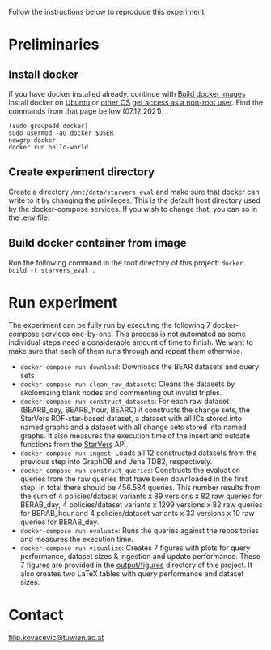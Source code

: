 Follow the instructions below to reproduce this experiment.
# Preliminaries
## Install docker 
If you have docker installed already, continue with [Build docker images](https://github.com/GreenfishK/BEAR/blob/master/README.md#build-docker-images)
install docker on [Ubuntu](https://docs.docker.com/engine/install/ubuntu/#install-using-the-repository) or [other OS](https://docs.docker.com/get-docker/)
[get access as a non-root user](https://docs.docker.com/engine/install/linux-postinstall/#manage-docker-as-a-non-root-user). Find the commands from that page bellow (07.12.2021).
```
(sudo groupadd docker)
sudo usermod -aG docker $USER 
newgrp docker
docker run hello-world
```

## Create experiment directory
Create a directory `/mnt/data/starvers_eval` and make sure that docker can write to it by changing the privileges. This is the default host directory used by the docker-compose services. If you wish to change that, you can so in the .env file.

## Build docker container from image
Run the following command in the root directory of this project: `docker build -t starvers_eval .`

# Run experiment
The experiment can be fully run by executing the following 7 docker-compose services one-by-one. This process is not automated as some individual steps need a considerable amount of time to finish. We want to make sure that each of them runs through and repeat them otherwise.
* `docker-compose run download`: Downloads the BEAR datasets and query sets
* `docker-compose run clean_raw_datasets`: Cleans the datasets by skolomizing blank nodes and commenting out invalid triples.
* `docker-compose run construct_datasets`: For each raw dataset (BEARB_day, BEARB_hour, BEARC) it constructs the change sets, the StarVers RDF-star-based dataset, a dataset with all ICs stored into named graphs and a dataset with all change sets stored into named graphs. It also measures the execution time of the insert and outdate functions from the [StarVers](https://github.com/GreenfishK/starvers) API.
* `docker-compose run ingest`: Loads all 12 constructed datasets from the previous step into GraphDB and Jena TDB2, respectively.
* `docker-compose run construct_queries`: Constructs the evaluation queries from the raw queries that have been downloaded in the first step. In total there should be 456.584 queries. This number results from the sum of 4 policies/dataset variants x 89 versions x 82 raw queries for BERAB_day, 4 policies/dataset variants x 1299 versions x 82 raw queries for BERAB_hour and 4 policies/dataset variants x 33 versions x 10 raw queries for BERAB_day.
* `docker-compose run evaluate`: Runs the queries against the repositories and measures the execution time.
* `docker-compose run visualize`: Creates 7 figures with plots for query performance, dataset sizes & ingestion and update performance. These 7 figures are provided in the [output/figures](https://github.com/GreenfishK/starvers_eval/tree/master/output/figures) directory of this project. It also creates two LaTeX tables with query performance and dataset sizes.

# Contact
filip.kovacevic@tuwien.ac.at
